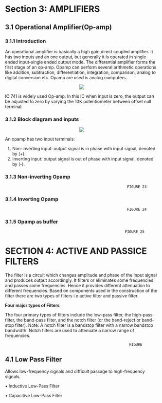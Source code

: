 # Section 3: AMPLIFIERS
## 3.1 Operational Amplifier(Op-amp)
### 3.1.1 Introduction
An operational amplifier is basically a high gain,direct coupled amplifier. It has two inputs 
and an one output, but generally it is operated in single ended input-single ended
output mode. The differential amplifier forms the first stage of an op-amp. Opamp can
perform several arithmetic operations like addition, subtraction, differentiation, integration,
comparison, analog to digital conversion etc. Opamp are used is analog computers.

<p align="center">
<img src="https://user-images.githubusercontent.com/63674480/79279637-15a84980-7ecc-11ea-9c91-2d6b1359765b.png"/>
</p>

                              
IC 741 is widely used Op-amp. In this IC when input is zero, the output can be adjusted
to zero by varying the 10K potentiometer between offset null terminal.


### 3.1.2 Block diagram and inputs

<p align="center">
<img src="https://user-images.githubusercontent.com/63674480/79280246-8865f480-7ecd-11ea-86ad-5d4910c293a9.png"/>
</p>                                                          

An opamp has two input terminals:
1. Non-inverting input: output signal is in phase with input signal, denoted by (+).
2. Inverting input: output signal is out of phase with input signal, denoted by (-).

### 3.1.3 Non-inverting Opamp

                                                            FIGURE 23
 
### 3.1.4 Inverting Opamp

                                                            FIGURE 24
### 3.1.5 Opamp as buffer

                                                           FIGURE 25
                                                           
# SECTION 4: ACTIVE AND PASSICE FILTERS
The filter is a circuit which changes amplitude and phase of the input signal and produces
output accordingly. It filters or eliminates some frequencies and passes some
frequencies. Hence it provides different attenuation to different frequencies. Based on
components used in the construction of the filter there are two types of filters i.e active
filter and passive filter.

**Four major types of Filters**

The four primary types of filters include the low-pass filter, the high-pass filter, the
band-pass filter, and the notch filter (or the band-reject or band-stop filter). Note: A
notch filter is a bandstop filter with a narrow bandstop bandwidth. Notch filters are
used to attenuate a narrow range of frequencies.

                                                             FIGURE 
 
 ## 4.1 Low Pass Filter
 Allows low-frequency signals and difficult passage to high-frequency signals.
 
• Inductive Low-Pass Filter

• Capacitive Low-Pass Filter


                                    
